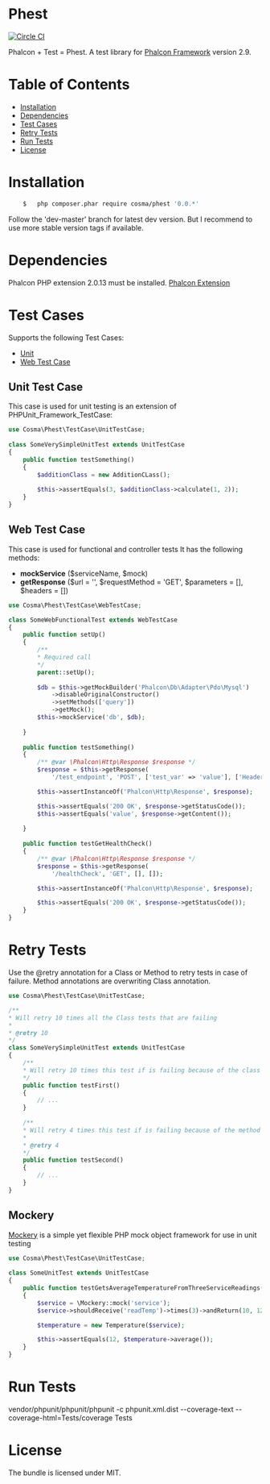 Phest
=====


[![Circle CI](https://circleci.com/gh/cosma/phest.svg?style=svg)](https://circleci.com/gh/cosma/phest)



Phalcon + Test = Phest.
A test library for [Phalcon Framework](http://phalconphp.com) version 2.9.




# Table of Contents

 - [Installation](#installation)
 - [Dependencies](#dependencies)
 - [Test Cases](#test-cases)
 - [Retry Tests](#retry-tests)
 - [Run Tests](#run-tests)
 - [License](#license)


# Installation
    
```bash
    $   php composer.phar require cosma/phest '0.0.*'
```
Follow the 'dev-master' branch for latest dev version. But I recommend to use more stable version tags if available.



# Dependencies

Phalcon PHP extension 2.0.13 must be installed. [Phalcon Extension](https://docs.phalconphp.com/uk/latest/reference/install.html)


# Test Cases

Supports the following Test Cases:

* [Unit](#unit-test-case)
* [Web Test Case](#web-test-case)


## Unit Test Case

This case is used for unit testing is an extension of PHPUnit_Framework_TestCase:


```php
use Cosma\Phest\TestCase\UnitTestCase;
 
class SomeVerySimpleUnitTest extends UnitTestCase
{
    public function testSomething()
    {
        $additionClass = new AdditionCLass();
        
        $this->assertEquals(3, $additionClass->calculate(1, 2)); 
    }
}
```
 
 
## Web Test Case

This case is used for functional and controller tests
It has the following methods:

* **mockService** ($serviceName, $mock)
* **getResponse** ($url = '', $requestMethod = 'GET', $parameters = [], $headers = [])


```php
use Cosma\Phest\TestCase\WebTestCase;

class SomeWebFunctionalTest extends WebTestCase
{
    public function setUp()
    {
        /**
        * Required call
        */
        parent::setUp();
        
        $db = $this->getMockBuilder('Phalcon\Db\Adapter\Pdo\Mysql')
            ->disableOriginalConstructor()
            ->setMethods(['query'])
            ->getMock();
        $this->mockService('db', $db);
        
    }
    
    public function testSomething()
    {
        /** @var \Phalcon\Http\Response $response */
        $response = $this->getResponse(
            '/test_endpoint', 'POST', ['test_var' => 'value'], ['Header1' => 223456789, 'Header2' => 'value2']);

        $this->assertInstanceOf('Phalcon\Http\Response', $response);

        $this->assertEquals('200 OK', $response->getStatusCode());
        $this->assertEquals('value', $response->getContent());
        
    }
    
    public function testGetHealthCheck()
    {
        /** @var \Phalcon\Http\Response $response */
        $response = $this->getResponse(
            '/healthCheck', 'GET', [], []);

        $this->assertInstanceOf('Phalcon\Http\Response', $response);

        $this->assertEquals('200 OK', $response->getStatusCode());
    }
}
```


# Retry Tests

Use the @retry annotation for a Class or Method to retry tests in case of failure.
Method annotations are overwriting Class annotation.

```php
use Cosma\Phest\TestCase\UnitTestCase;

/**
* Will retry 10 times all the Class tests that are failing
*
* @retry 10 
*/ 
class SomeVerySimpleUnitTest extends UnitTestCase
{
    /**
    * Will retry 10 times this test if is failing because of the class annotation from above
    */
    public function testFirst()
    {
        // ...
    }
    
    /**
    * Will retry 4 times this test if is failing because of the method annotation from below
    *
    * @retry 4 
    */
    public function testSecond()
    {
        // ...
    }
}
```


## Mockery

[Mockery](https://github.com/padraic/mockery) is a simple yet flexible PHP mock object framework for use in unit testing

```php
use Cosma\Phest\TestCase\UnitTestCase;
       
class SomeUnitTest extends UnitTestCase
{
    public function testGetsAverageTemperatureFromThreeServiceReadings()
    {
        $service = \Mockery::mock('service');
        $service->shouldReceive('readTemp')->times(3)->andReturn(10, 12, 14);

        $temperature = new Temperature($service);

        $this->assertEquals(12, $temperature->average());
    }
}    
```


# Run Tests

vendor/phpunit/phpunit/phpunit -c phpunit.xml.dist --coverage-text --coverage-html=Tests/coverage Tests

# License

The bundle is licensed under MIT.
